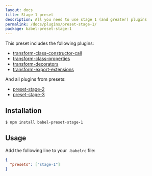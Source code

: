 ```yaml
---
layout: docs
title: Stage 1 preset
description: All you need to use stage 1 (and greater) plugins
permalink: /docs/plugins/preset-stage-1/
package: babel-preset-stage-1
---
```


This preset includes the following plugins:

- [transform-class-constructor-call](/docs/plugins/transform-class-constructor-call)
- [transform-class-properties](/docs/plugins/transform-class-properties)
- [transform-decorators](/docs/plugins/transform-decorators)
- [transform-export-extensions](/docs/plugins/transform-export-extensions)

And all plugins from presets:

- [preset-stage-2](/docs/plugins/preset-stage-2)
- [preset-stage-3](/docs/plugins/preset-stage-3)

## Installation

```sh
$ npm install babel-preset-stage-1
```

## Usage

Add the following line to your `.babelrc` file:

```json
{
  "presets": ["stage-1"]
}
```
